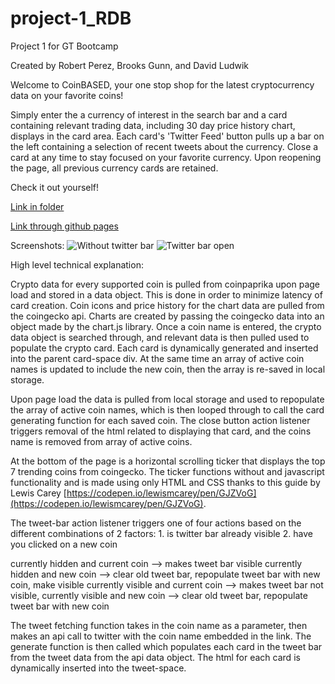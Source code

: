 # project-1_RDB
Project 1 for GT Bootcamp

Created by Robert Perez, Brooks Gunn, and David Ludwik




Welcome to CoinBASED, your one stop shop for the latest cryptocurrency data on your favorite coins!

Simply enter the a currency of interest in the search bar and a card containing relevant trading data, including 30 day price history chart, displays in the card area. Each card's 'Twitter Feed' button pulls up a bar on the left containing a selection of recent tweets about the currency. Close a card at any time to stay focused on your favorite currency. Upon reopening the page, all previous currency cards are retained. 



Check it out yourself!

[Link in folder](./index.html)

[Link through github pages](https://worldunfurled.github.io/project-1_RDB/)

Screenshots:
![Without twitter bar](assets/images/coinBASED_no_twitter.png)
![Twitter bar open](assets/images/coinBASED_with_twitter.png)



High level technical explanation:

Crypto data for every supported coin is pulled from coinpaprika upon page load and stored in a data object. This is done in order to minimize latency of card creation. Coin icons and price history for the chart data are pulled from the coingecko api. Charts are created by passing the coingecko data into an object made by the chart.js library. Once a coin name is entered, the crypto data object is searched through, and relevant data is then pulled used to populate the crypto card. Each card is dynamically generated and inserted into the parent card-space div. At the same time an array of active coin names is updated to include the new coin, then the array is re-saved in local storage. 

Upon page load the data is pulled from local storage and used to repopulate the array of active coin names, which is then looped through to call the card generating function for each saved coin. The close button action listener triggers removal of the html related to displaying that card, and the coins name is removed from array of active coins.

At the bottom of the page is a horizontal scrolling ticker that displays the top 7 trending coins from coingecko. The ticker functions without and javascript functionality and is made using only HTML and CSS thanks to this guide by Lewis Carey [https://codepen.io/lewismcarey/pen/GJZVoG](https://codepen.io/lewismcarey/pen/GJZVoG).


The tweet-bar action listener triggers one of four actions based on the different combinations of 2 factors: 
    1. is twitter bar already visible
    2. have you clicked on a new coin

currently hidden and current coin --> makes tweet bar visible
currently hidden and new coin --> clear old tweet bar, repopulate tweet bar with new coin, make visible
currently visible and current coin --> makes tweet bar not visible, 
currently visible and new coin --> clear old tweet bar, repopulate tweet bar with new coin

The tweet fetching function takes in the coin name as a parameter, then makes an api call to twitter with the coin name embedded in the link. The generate function is then called which populates each card in the tweet bar from the tweet data from the api data object. The html for each card is dynamically inserted into the tweet-space.











